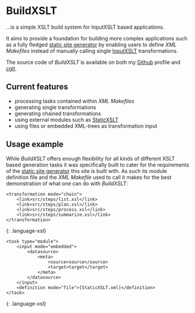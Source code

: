 # BuildXSLT

…is a simple XSLT build system for InputXSLT based applications.

It aims to provide a foundation for building more complex applications such as a fully fledged [static site generator] by enabling users to define _XML Makefiles_ instead of manually calling single [InputXSLT] transformations.

The source code of _BuildXSLT_ is available on both my [Github] profile and [cgit].

## Current features

* processing tasks contained within _XML Makefiles_
* generating single transformations
* generating chained transformations
* using external modules such as [StaticXSLT]
* using files or embedded XML-trees as transformation input

## Usage example

While _BuildXSLT_ offers enough flexibility for all kinds of different XSLT based generation tasks it was specifically built to cater for the requirements of the [static site generator] this site is built with. As such its module definition file and the _XML Makefile_ used to call it makes for the best demonstration of what one can do with _BuildXSLT_:

~~~
<transformation mode="chain">
    <link>src/steps/list.xsl</link>
    <link>src/steps/plan.xsl</link>
    <link>src/steps/process.xsl</link>
    <link>src/steps/summarize.xsl</link>
</transformation>
~~~
{: .language-xsl}

~~~
<task type="module">
	<input mode="embedded">
		<datasource>
			<meta>
				<source>source</source>
				<target>target</target>
			</meta>
		</datasource>
	</input>
	<definition mode="file">[StaticXSLT.xml]</definition>
</task>
~~~
{: .language-xsl}

[InputXSLT]: /page/input_xslt/
[static site generator]: /page/static_xslt/
[StaticXSLT]: /page/static_xslt/
[Github]: https://github.com/KnairdA/BuildXSLT/
[cgit]: http://code.kummerlaender.eu/BuildXSLT/

